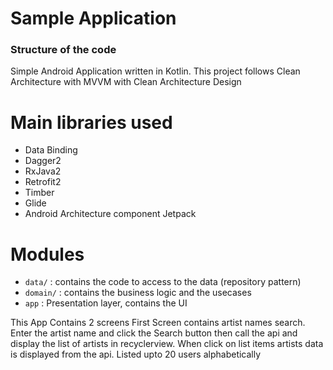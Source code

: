 # Sample Application

### Structure of the code ###
Simple Android Application written in Kotlin.
This project follows Clean Architecture with MVVM with Clean Architecture Design


# Main libraries used

* Data Binding
* Dagger2
* RxJava2
* Retrofit2
* Timber
* Glide
* Android Architecture component Jetpack

# Modules
* `data/` : contains the code to access to the data (repository pattern)
* `domain/` : contains the business logic and the usecases
* `app` : Presentation layer, contains the UI 


This App Contains 2 screens
First Screen contains artist names search. 
Enter the artist name and click the Search button then call the api and 
display the list of artists in recyclerview.
When click on list items artists data is displayed from the api.
Listed upto 20 users alphabetically


